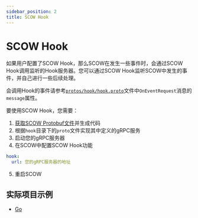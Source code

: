 ```yaml
---
sidebar_position: 2
title: SCOW Hook
---
```


# SCOW Hook

如果用户配置了SCOW Hook，那么SCOW在发生一些事件时，会通过SCOW Hook调用监听的Hook服务器。您可以通过SCOW Hook监听SCOW中发生的事件，并自己进行一些后续处理。

会调用Hook的事件请参考[`protos/hook/hook.proto`](%REPO_FILE_URL%/protos/hook/hook.proto)文件中`OnEventRequest`消息的`message`属性。

要使用SCOW Hook，您需要：

1. [获取SCOW Protobuf文件](./proto.md)并生成代码
2. 根据`hook`目录下的`proto`文件实现其中定义的gRPC服务
3. 启动您的gRPC服务器
4. 在SCOW中配置SCOW Hook功能

```yaml title="config/common.yaml"
hook:
  url: 您的gRPC服务器的地址
```

5. 重启SCOW

## 实际项目示例

- [Go](./examples/go.md#实现并注册scow-hook)

